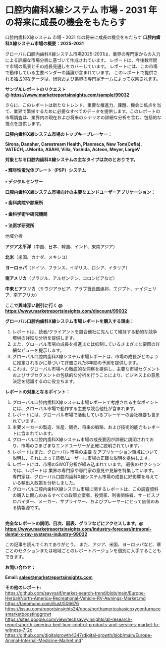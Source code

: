 # 口腔内歯科X線システム 市場 - 2031 年の将来に成長の機会をもたらす
口腔内歯科X線システム 市場 - 2031 年の将来に成長の機会をもたらす
<strong><b>口腔内歯科X線システム市場の概要：2025-2031</b></strong>

グローバル口腔内歯科X線システム市場2025-2031は、業界の専門家からの入力による詳細な市場分析に基づいて作成されています。 レポートは、今後数年間で市場の風景とその成長見通しをカバーしています。 レポートには、この市場で動作している主要ベンダーの議論が含まれています。 このレポートで提供される独占的なデータは、研究および業界の専門家チームによって収集されます。

<strong>サンプルレポートのリクエスト @ <a href=https://www.marketreportsinsights.com/sample/99032>https://www.marketreportsinsights.com/sample/99032</a></strong>

さらに、このレポートは新たなトレンド、重要な推進力、課題、機会に焦点を当て、業界で繁栄するために必要なすべてのデータを提供します。このレポートの市場調査は、業界内の現在および将来のシナリオの詳細な分析を含む、包括的な視点を提供します。

<strong>口腔内歯科X線システム市場のトップキープレーヤー：</strong>

<strong>Sirona, Danaher, Carestream Health, Planmeca, New Tom(Cefla), VATECH, J.Morita, ASAHI, Villa, Yoshida, Acteon, Meyer, LargeV</strong>

<strong><b>対象となる口腔内歯科X線システムの主なタイプは次のとおりです。</b></strong>

<strong>• 輝尽性蛍光体プレート（PSP）システム<br><br>• デジタルセンサー</strong>

<strong><b>口腔内歯科X線システム市場向けの主要なエンドユーザーアプリケーション：</b></strong>

<strong>• 歯科病院や診療所<br><br>• 歯科学術や研究機関<br><br>• 法医学研究所</strong>

 地域分析

<strong><b>アジア太平洋</b></strong>（中国、日本、韓国、インド、東南アジア）

<strong><b>北米</b></strong>（米国、カナダ、メキシコ）

<strong><b>ヨーロッパ</b></strong>（ドイツ、フランス、イギリス、ロシア、イタリア）

<strong><b>南アメリカ</b></strong>（ブラジル、アルゼンチン、コロンビアなど）

<strong><b>中東とアフリカ</b></strong>（サウジアラビア、アラブ首長国連邦、エジプト、ナイジェリア、南アフリカ）

<strong>ここで興味深い割引に行く @ <a href=https://www.marketreportsinsights.com/discount/99032>https://www.marketreportsinsights.com/discount/99032</a></strong>

<strong><b>グローバル口腔内歯科X線システム市場レポートを購入する理由：</b></strong>
<ol>
  <li>レポートは、読者/クライアントを競合他社に先んじて維持する動的な競争環境の詳細な分析を提供します。</li>
  <li>また、グローバル市場の成長を推進または抑制しているさまざまな要因の詳細なビューを提示します。</li>
  <li>グローバル口腔内歯科X線システム市場レポートは、市場の成長がどのように推定されるかに基づいて評価された8年間の予測を提供します。</li>
  <li>これは、グローバル市場への徹底的な洞察を提供し、主要な市場セグメントおよびサブセグメントの包括的な分析を行うことにより、ビジネス上の意思決定を認識するのに役立ちます。</li>
</ol>
<strong><b>レポートの対象となるポイント：</b></strong>
<ol>
  <li>グローバル口腔内歯科X線システム市場レポートで考慮される主なポイントには、グローバル市場で動作する主要な競合他社が含まれます。</li>
  <li>レポートには、グローバル市場で活動しているプレーヤーの会社概要も含まれています。</li>
  <li>主要メーカーの製造、生産、販売、将来の戦略、および技術的能力もレポートに含まれています。</li>
  <li>グローバル口腔内歯科X線システム市場の成長要因が詳細に説明されており、市場のさまざまなエンドユーザーが正確に説明されています。</li>
  <li>レポートはまた、グローバル 市場の主要 なアプリケーション領域について説明し、それによって読者/ユーザーに市場の正確な説明を提供します。</li>
  <li>レポートには、市場のSWOT分析が組み込まれています。 最後のセクションでは、レポートは 業界の専門家や専門家の意見や見解を特集しています。 専門家は、グローバル口腔内歯科X線システム市場の成長に好影響を与えている輸出入政策を分析しました。</li>
  <li>グローバル口腔内歯科X線システム市場に関するレポートは、この調査資料の購入に関心のあるすべての政策立案者、投資家、利害関係者、サービスプロバイダー、メーカー、サプライヤー、およびプレーヤーにとって価値のある情報源です。</li>
</ol><br>
<strong>完全なレポートの説明、目次、図表、グラフなどにアクセスします。@ <a href=https://www.marketreportsinsights.com/industry-forecast/intraoral-dental-x-ray-systems-industry-99032>https://www.marketreportsinsights.com/industry-forecast/intraoral-dental-x-ray-systems-industry-99032</a></strong>

この記事を読んでくれてありがとう。 また、アジア、米国、ヨーロッパなど、章ごとのセクションまたは地域ごとのレポートバージョンを個別に入手することもできます。

<strong><b>お問い合わせ：</b></strong>

<strong>Email: </strong><a href=mailto:sales@marketreportsinsights.com><strong>sales@marketreportsinsights.com</strong></a>

<strong>その他のレポート:</strong>
<br>
<a href=https://github.com/sayysaif/market-search-trend/blob/main/Europe-Herbal/North-America-Recreational-Vehicle-RV-Awnings-Market.md>https://github.com/sayysaif/market-search-trend/blob/main/Europe-Herbal/North-America-Recreational-Vehicle-RV-Awnings-Market.md</a>
<br>
<a href=https://tanomuno.com/illust/506676>https://tanomuno.com/illust/506676</a>
<br>
<a href=https://issuu.com/reportsinsights24/docs/northamericabasicoxygenfurnacesmarketboostinggrowt>https://issuu.com/reportsinsights24/docs/northamericabasicoxygenfurnacesmarketboostinggrowt</a>
<br>
<a href=https://sites.google.com/view/techsavvyinsights/all-research-reports/north-america-bed-bug-control-products-and-services-market-to-witness-7-2c>https://sites.google.com/view/techsavvyinsights/all-research-reports/north-america-bed-bug-control-products-and-services-market-to-witness-7-2c</a>
<br>
<a href=https://github.com/digitalgrowth4347/digital-growth/blob/main/Europe-Animal-Internal-Medicine-Market.md>https://github.com/digitalgrowth4347/digital-growth/blob/main/Europe-Animal-Internal-Medicine-Market.md</a>"
